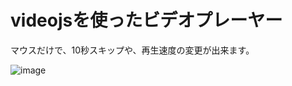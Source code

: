 # videojsを使ったビデオプレーヤー

マウスだけで、10秒スキップや、再生速度の変更が出来ます。


![image](https://user-images.githubusercontent.com/50874513/120068675-e39c7b80-c0bc-11eb-8757-0ab13301151f.png)
